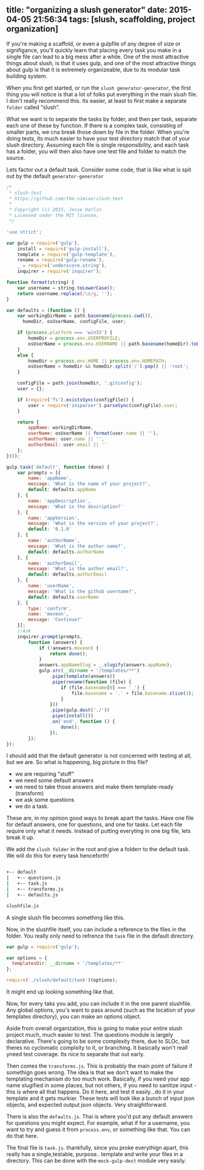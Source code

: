 title: "organizing a slush generator"
date: 2015-04-05 21:56:34
tags: [slush, scaffolding, project organization]
---


If you're making a scaffold, or even a gulpfile of any degree of size or signifigance, you'll quickly learn that placing every task you make in a single file can lead to a big mess after a while. One of the most attractive things about slush, is that it uses gulp, and one of the most attractive things about gulp is that it is extremely organizeable, due to its modular task building system.

<!-- more -->

When you first get started, or run the `slush generator-generator`, the first thing you will notice is that a lot of folks put everything in the main slush file. I don't really recommend this. Its easier, at least to first make a separate `folder` called "slush".

What we want is to separate the tasks by folder, and then per task, separate each one of these by function. If there is a complex task, consisting of smaller parts, we cna break those down by file in the folder. When you're doing tests, its much easier to have your test directory match that of your slush directory. Assuming each file is single responsibility, and each task has a folder, you will then also have one test file and folder to match the source.

Lets factor out a default task. Consider some code, that is like what is spit out by the default `generator-generator`

```js
/*
 * slush-test
 * https://github.com/the-simian/slush-test
 *
 * Copyright (c) 2015, Jesse Harlin
 * Licensed under the MIT license.
 */

'use strict';

var gulp = require('gulp'),
    install = require('gulp-install'),
    template = require('gulp-template'),
    rename = require('gulp-rename'),
    _ = require('underscore.string'),
    inquirer = require('inquirer');

function format(string) {
    var username = string.toLowerCase();
    return username.replace(/\s/g, '');
}

var defaults = (function () {
    var workingDirName = path.basename(process.cwd()),
      homeDir, osUserName, configFile, user;

    if (process.platform === 'win32') {
        homeDir = process.env.USERPROFILE;
        osUserName = process.env.USERNAME || path.basename(homeDir).toLowerCase();
    }
    else {
        homeDir = process.env.HOME || process.env.HOMEPATH;
        osUserName = homeDir && homeDir.split('/').pop() || 'root';
    }

    configFile = path.join(homeDir, '.gitconfig');
    user = {};

    if (require('fs').existsSync(configFile)) {
        user = require('iniparser').parseSync(configFile).user;
    }

    return {
        appName: workingDirName,
        userName: osUserName || format(user.name || ''),
        authorName: user.name || '',
        authorEmail: user.email || ''
    };
})();

gulp.task('default', function (done) {
    var prompts = [{
        name: 'appName',
        message: 'What is the name of your project?',
        default: defaults.appName
    }, {
        name: 'appDescription',
        message: 'What is the description?'
    }, {
        name: 'appVersion',
        message: 'What is the version of your project?',
        default: '0.1.0'
    }, {
        name: 'authorName',
        message: 'What is the author name?',
        default: defaults.authorName
    }, {
        name: 'authorEmail',
        message: 'What is the author email?',
        default: defaults.authorEmail
    }, {
        name: 'userName',
        message: 'What is the github username?',
        default: defaults.userName
    }, {
        type: 'confirm',
        name: 'moveon',
        message: 'Continue?'
    }];
    //Ask
    inquirer.prompt(prompts,
        function (answers) {
            if (!answers.moveon) {
                return done();
            }
            answers.appNameSlug = _.slugify(answers.appName);
            gulp.src(__dirname + '/templates/**')
                .pipe(template(answers))
                .pipe(rename(function (file) {
                    if (file.basename[0] === '_') {
                        file.basename = '.' + file.basename.slice(1);
                    }
                }))
                .pipe(gulp.dest('./'))
                .pipe(install())
                .on('end', function () {
                    done();
                });
        });
});
```
I should add that the default generator is not concerned with testing at all, but we are. So what is happening, big picture in this file?

- we are requiring "stuff"
- we need some default answers
- we need to take those answers and make them template-ready (transform)
- we ask some questions
- we do a task.

These are, in my opinion good ways to break apart the tasks. Have one file for default answers, one for questions, and one for tasks. Let each file require only what it needs. Instead of putting everyting in one big file, lets break it up.

We add the `slush folder` in the root and give a folderr to the default task. We will do this for every task henceforth!

```sh

+-- default
|   +-- questions.js
|   +-- task.js
|   +-- transforms.js
|   +-- defaults.js

slushfile.js
```

A single slush file becomes something like this.

Now, in the slushfile itself, you can include a reference to the files in the folder. You really only need to refrence the `task` file in the default directory.

```js
var gulp = require('gulp');

var options = {
  templatesDir: __dirname + '/templates/**'
};

require('./slush/default/task')(options);
```

It might end up looking something like that.

Now, for every taks you add, you can include it in the one parent slushfile. Any global options, you's want to pass around (such as the location of your templates directory), you can make an options object.

Aside from overall organization, this is going to make your entire slush project much, much easier to test. The questions module is largely declarative. There's going to be some complexity there, due to SLOc, but theres no cyclomatic complxity to it, or branching. It basically won't reall yneed test coverage. Its nice to separate that out early.

Then comes the `transforms.js`. This is probably the main point of failure if somethign goes wrong. The idea is that we don't want to make the templating mechanism do too much work. Basically, if you need your app name slugified in some places, but not others, if you need to sanitize input - this is where all that happens. Do it here, and test it easily...do it in your template and it gets murkier. These tests will look like a bunch of input json objects, and expected output json objects. Very straightforward.

There is also the `defaults.js`. Thsi is where you'd put any default answers for questions you might expect. For example, what if for a username, you want to try and guess it from `process.env`, or something like that. You can do that here.

The final file is `task.js`. thankfully, since you proke everythign apart, this really has a single,testable, purpose.. template and write your files in a directory. This can be done with the `mock-gulp-dest` module very easily.



